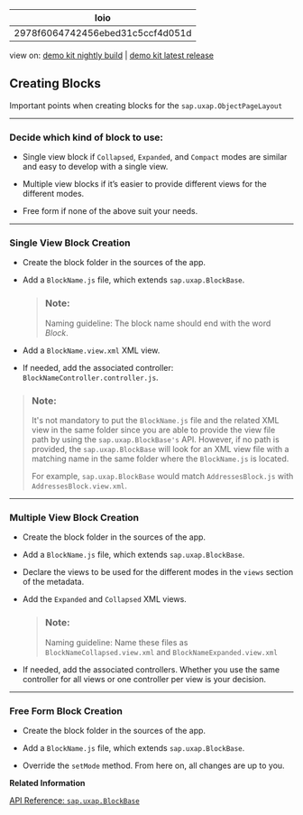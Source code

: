 <!-- loio2978f6064742456ebed31c5ccf4d051d -->

| loio |
| -----|
| 2978f6064742456ebed31c5ccf4d051d |

<div id="loio">

view on: [demo kit nightly build](https://sdk.openui5.org/nightly/#/topic/2978f6064742456ebed31c5ccf4d051d) | [demo kit latest release](https://sdk.openui5.org/topic/2978f6064742456ebed31c5ccf4d051d)</div>

## Creating Blocks

Important points when creating blocks for the `sap.uxap.ObjectPageLayout`

***

<a name="loio2978f6064742456ebed31c5ccf4d051d__section_ns2_rcx_kbb"/>

### Decide which kind of block to use:

-   Single view block if `Collapsed`, `Expanded`, and `Compact` modes are similar and easy to develop with a single view.

-   Multiple view blocks if it’s easier to provide different views for the different modes.

-   Free form if none of the above suit your needs.


***

<a name="loio2978f6064742456ebed31c5ccf4d051d__section_ayv_scx_kbb"/>

### Single View Block Creation

-   Create the block folder in the sources of the app.

-   Add a `BlockName.js` file, which extends `sap.uxap.BlockBase`.

    > ### Note:  
    > Naming guideline: The block name should end with the word *Block*.

-   Add a `BlockName.view.xml` XML view.

-   If needed, add the associated controller: `BlockNameController.controller.js`.


> ### Note:  
> It's not mandatory to put the `BlockName.js` file and the related XML view in the same folder since you are able to provide the view file path by using the `sap.uxap.BlockBase's` API. However, if no path is provided, the `sap.uxap.BlockBase` will look for an XML view file with a matching name in the same folder where the `BlockName.js` is located.
> 
> For example, `sap.uxap.BlockBase` would match `AddressesBlock.js` with `AddressesBlock.view.xml`.

***

<a name="loio2978f6064742456ebed31c5ccf4d051d__section_ql5_tcx_kbb"/>

### Multiple View Block Creation

-   Create the block folder in the sources of the app.

-   Add a `BlockName.js` file, which extends `sap.uxap.BlockBase`.

-   Declare the views to be used for the different modes in the `views` section of the metadata.

-   Add the `Expanded` and `Collapsed` XML views.

    > ### Note:  
    > Naming guideline: Name these files as `BlockNameCollapsed.view.xml` and `BlockNameExpanded.view.xml`

-   If needed, add the associated controllers. Whether you use the same controller for all views or one controller per view is your decision.


***

<a name="loio2978f6064742456ebed31c5ccf4d051d__section_gz5_5cx_kbb"/>

### Free Form Block Creation

-   Create the block folder in the sources of the app.

-   Add a `BlockName.js` file, which extends `sap.uxap.BlockBase`.

-   Override the `setMode` method. From here on, all changes are up to you.


**Related Information**  


[API Reference: `sap.uxap.BlockBase`](https://sdk.openui5.org/api/sap.uxap.BlockBase)

